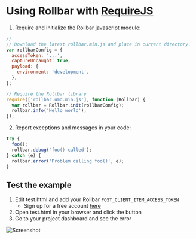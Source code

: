 # Using Rollbar with [RequireJS](http://requirejs.org/)

1. Require and initialize the Rollbar javascript module:

```js
//
// Download the latest rollbar.min.js and place in current directory.
var rollbarConfig = {
  accessToken: '...',
  captureUncaught: true,
  payload: {
    environment: 'development',
  },
};

// Require the Rollbar library
require(['rollbar.umd.min.js'], function (Rollbar) {
  var rollbar = Rollbar.init(rollbarConfig);
  rollbar.info('Hello world');
});
```

2. Report exceptions and messages in your code:

```js
try {
  foo();
  rollbar.debug('foo() called');
} catch (e) {
  rollbar.error('Problem calling foo()', e);
}
```

## Test the example

1. Edit test.html and add your Rollbar `POST_CLIENT_ITEM_ACCESS_TOKEN`
   - Sign up for a free account [here](https://rollbar.com/signup/)
2. Open test.html in your browser and click the button
3. Go to your project dashboard and see the error

![Screenshot](https://raw.githubusercontent.com/rollbar/rollbar.js/master/examples/browserify/img/screenshot.png)

